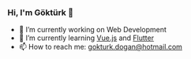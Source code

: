 ### Hi, I'm Göktürk 👋

<!--
**gokturkdogan/GokturkDogan** is a ✨ _special_ ✨ repository because its `README.md` (this file) appears on your GitHub profile.
-->

- 🔭 I’m currently working on Web Development 
- 🌱 I’m currently learning [Vue.js](https://vuejs.org/) and [Flutter](https://flutter.dev/)
- 📫 How to reach me: gokturk.dogan@hotmail.com

